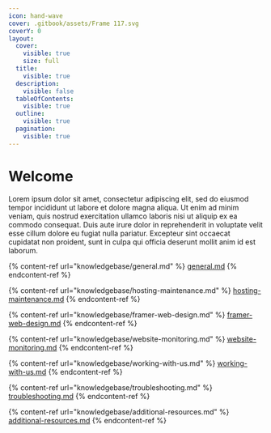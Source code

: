 ```yaml
---
icon: hand-wave
cover: .gitbook/assets/Frame 117.svg
coverY: 0
layout:
  cover:
    visible: true
    size: full
  title:
    visible: true
  description:
    visible: false
  tableOfContents:
    visible: true
  outline:
    visible: true
  pagination:
    visible: true
---
```


# Welcome

Lorem ipsum dolor sit amet, consectetur adipiscing elit, sed do eiusmod tempor incididunt ut labore et dolore magna aliqua. Ut enim ad minim veniam, quis nostrud exercitation ullamco laboris nisi ut aliquip ex ea commodo consequat. Duis aute irure dolor in reprehenderit in voluptate velit esse cillum dolore eu fugiat nulla pariatur. Excepteur sint occaecat cupidatat non proident, sunt in culpa qui officia deserunt mollit anim id est laborum.

{% content-ref url="knowledgebase/general.md" %}
[general.md](knowledgebase/general.md)
{% endcontent-ref %}

{% content-ref url="knowledgebase/hosting-maintenance.md" %}
[hosting-maintenance.md](knowledgebase/hosting-maintenance.md)
{% endcontent-ref %}

{% content-ref url="knowledgebase/framer-web-design.md" %}
[framer-web-design.md](knowledgebase/framer-web-design.md)
{% endcontent-ref %}

{% content-ref url="knowledgebase/website-monitoring.md" %}
[website-monitoring.md](knowledgebase/website-monitoring.md)
{% endcontent-ref %}

{% content-ref url="knowledgebase/working-with-us.md" %}
[working-with-us.md](knowledgebase/working-with-us.md)
{% endcontent-ref %}

{% content-ref url="knowledgebase/troubleshooting.md" %}
[troubleshooting.md](knowledgebase/troubleshooting.md)
{% endcontent-ref %}

{% content-ref url="knowledgebase/additional-resources.md" %}
[additional-resources.md](knowledgebase/additional-resources.md)
{% endcontent-ref %}

